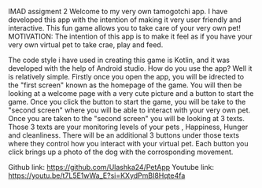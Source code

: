 IMAD assigment 2
Welcome to my very own tamogotchi app. I have developed this app with the intention of making it very user friendly and interactive. This fun game allows you to take care of your very own pet!
MOTIVATION:
The intention of this app is to make it feel as if you have your very own virtual pet to take crae, play and feed.

The code style i have used in creating this game is Kotlin, and it was developed with the help of Android studio.
How do you use the app?
Well it is relatively simple. Firstly once you open the app, you will be idrected to the "first screen" known as the homepage of the game. You will then be looking at
a welcome page with a very cute picture and a button to start the game. Once you click the button to start the game, you will be take to the "second screen" where you will be able to interact with your very own pet.
Once you are taken to the "second screen" you will be looking at 3 texts. Those 3 texts are your monitoring levels of your pets , Happiness, Hunger and cleanliness. 
There will be an additional 3 buttons under those texts where they control how you interact with your virtual pet. Each button you click brings up a photo of the dog with the corrosponding movement.

Github link: https://github.com/Ulashka24/PetApp
Youtube link: https://youtu.be/t7L5E1wWa_E?si=KXydPmBI8Hqte4fa

